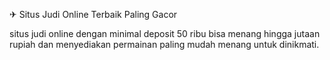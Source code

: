 ✈ Situs Judi Online Terbaik Paling Gacor

situs judi online dengan minimal deposit 50 ribu bisa menang hingga jutaan rupiah dan menyediakan permainan paling mudah menang untuk dinikmati.
